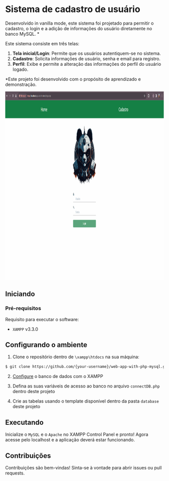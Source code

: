 # Sistema de cadastro de usuário

Desenvolvido in vanilla mode, este sistema foi projetado para permitir o cadastro, o login e a adição de informações do usuário diretamente no banco MySQL. *

Este sistema consiste em três telas:

1. **Tela inicial/Login**: Permite que os usuários autentiquem-se no sistema.
2. **Cadastro**: Solicita informações de usuário, senha e email para registro.
3. **Perfil**: Exibe e permite a alteração das informações do perfil do usuário logado.

*Este projeto foi desenvolvido com o propósito de aprendizado e demonstração.

<img src="img/front_2.gif" width="800" height="600"/>

## Iniciando

### Pré-requisitos
Requisito para executar o software:

- `XAMPP` v3.3.0

## Configurando o ambiente
1. Clone o repositório dentro de `\xampp\htdocs` na sua máquina:
 ```sh
 $ git clone https://github.com/{your-username}/web-app-with-php-mysql.git
 ```

2. [Configure](https://www.javatpoint.com/creating-mysql-database-with-xampp) o banco de dados com o XAMPP

3. Defina as suas variáveis de acesso ao banco no arquivo `connectDB.php` dentro deste projeto

4. Crie as tabelas usando o template disponível dentro da pasta `database` deste projeto

## Executando

Inicialize o `MySQL` e o `Apache` no XAMPP Control Panel e pronto! Agora acesse pelo localhost e a aplicação deverá estar funcionando.

## Contribuições

Contribuições são bem-vindas! Sinta-se à vontade para abrir issues ou pull requests.

